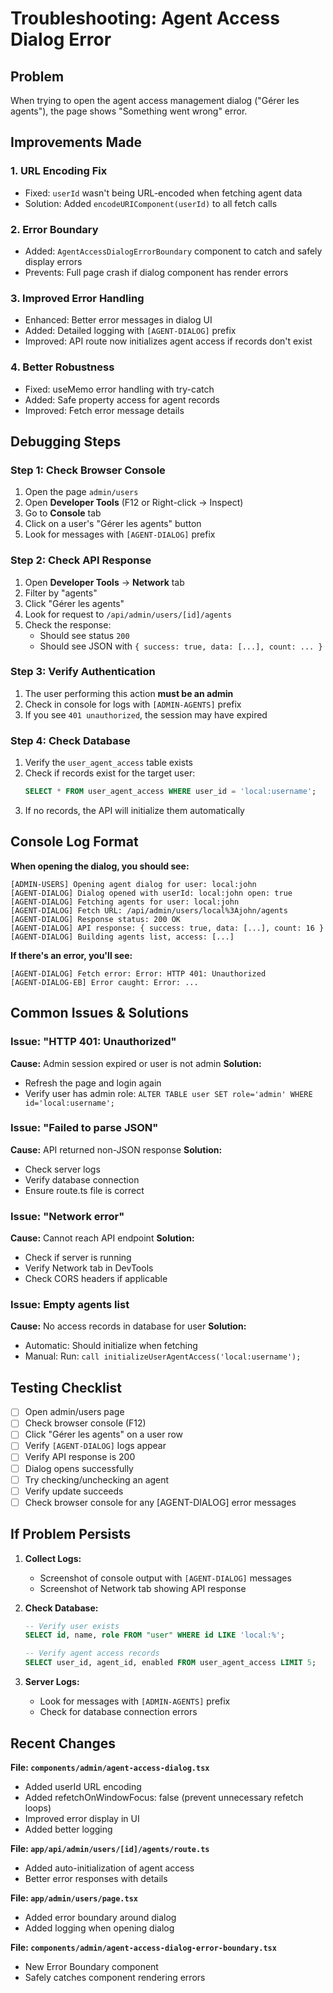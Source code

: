 # Troubleshooting: Agent Access Dialog Error

## Problem
When trying to open the agent access management dialog ("Gérer les agents"), the page shows "Something went wrong" error.

## Improvements Made

### 1. **URL Encoding Fix**
- Fixed: `userId` wasn't being URL-encoded when fetching agent data
- Solution: Added `encodeURIComponent(userId)` to all fetch calls

### 2. **Error Boundary**
- Added: `AgentAccessDialogErrorBoundary` component to catch and safely display errors
- Prevents: Full page crash if dialog component has render errors

### 3. **Improved Error Handling**
- Enhanced: Better error messages in dialog UI
- Added: Detailed logging with `[AGENT-DIALOG]` prefix
- Improved: API route now initializes agent access if records don't exist

### 4. **Better Robustness**
- Fixed: useMemo error handling with try-catch
- Added: Safe property access for agent records
- Improved: Fetch error message details

## Debugging Steps

### Step 1: Check Browser Console
1. Open the page `admin/users`
2. Open **Developer Tools** (F12 or Right-click → Inspect)
3. Go to **Console** tab
4. Click on a user's "Gérer les agents" button
5. Look for messages with `[AGENT-DIALOG]` prefix

### Step 2: Check API Response
1. Open **Developer Tools** → **Network** tab
2. Filter by "agents" 
3. Click "Gérer les agents"
4. Look for request to `/api/admin/users/[id]/agents`
5. Check the response:
   - Should see status `200`
   - Should see JSON with `{ success: true, data: [...], count: ... }`

### Step 3: Verify Authentication
1. The user performing this action **must be an admin**
2. Check in console for logs with `[ADMIN-AGENTS]` prefix
3. If you see `401 unauthorized`, the session may have expired

### Step 4: Check Database
1. Verify the `user_agent_access` table exists
2. Check if records exist for the target user:
   ```sql
   SELECT * FROM user_agent_access WHERE user_id = 'local:username';
   ```
3. If no records, the API will initialize them automatically

## Console Log Format

**When opening the dialog, you should see:**
```
[ADMIN-USERS] Opening agent dialog for user: local:john
[AGENT-DIALOG] Dialog opened with userId: local:john open: true
[AGENT-DIALOG] Fetching agents for user: local:john
[AGENT-DIALOG] Fetch URL: /api/admin/users/local%3Ajohn/agents
[AGENT-DIALOG] Response status: 200 OK
[AGENT-DIALOG] API response: { success: true, data: [...], count: 16 }
[AGENT-DIALOG] Building agents list, access: [...]
```

**If there's an error, you'll see:**
```
[AGENT-DIALOG] Fetch error: Error: HTTP 401: Unauthorized
[AGENT-DIALOG-EB] Error caught: Error: ...
```

## Common Issues & Solutions

### Issue: "HTTP 401: Unauthorized"
**Cause:** Admin session expired or user is not admin
**Solution:** 
- Refresh the page and login again
- Verify user has admin role: `ALTER TABLE user SET role='admin' WHERE id='local:username';`

### Issue: "Failed to parse JSON"
**Cause:** API returned non-JSON response
**Solution:**
- Check server logs
- Verify database connection
- Ensure route.ts file is correct

### Issue: "Network error"
**Cause:** Cannot reach API endpoint
**Solution:**
- Check if server is running
- Verify Network tab in DevTools
- Check CORS headers if applicable

### Issue: Empty agents list
**Cause:** No access records in database for user
**Solution:** 
- Automatic: Should initialize when fetching
- Manual: Run: `call initializeUserAgentAccess('local:username');`

## Testing Checklist

- [ ] Open admin/users page
- [ ] Check browser console (F12)
- [ ] Click "Gérer les agents" on a user row
- [ ] Verify `[AGENT-DIALOG]` logs appear
- [ ] Verify API response is 200
- [ ] Dialog opens successfully
- [ ] Try checking/unchecking an agent
- [ ] Verify update succeeds
- [ ] Check browser console for any [AGENT-DIALOG] error messages

## If Problem Persists

1. **Collect Logs:**
   - Screenshot of console output with `[AGENT-DIALOG]` messages
   - Screenshot of Network tab showing API response

2. **Check Database:**
   ```sql
   -- Verify user exists
   SELECT id, name, role FROM "user" WHERE id LIKE 'local:%';
   
   -- Verify agent access records
   SELECT user_id, agent_id, enabled FROM user_agent_access LIMIT 5;
   ```

3. **Server Logs:**
   - Look for messages with `[ADMIN-AGENTS]` prefix
   - Check for database connection errors

## Recent Changes

**File: `components/admin/agent-access-dialog.tsx`**
- Added userId URL encoding
- Added refetchOnWindowFocus: false (prevent unnecessary refetch loops)
- Improved error display in UI
- Added better logging

**File: `app/api/admin/users/[id]/agents/route.ts`**
- Added auto-initialization of agent access
- Better error responses with details

**File: `app/admin/users/page.tsx`**
- Added error boundary around dialog
- Added logging when opening dialog

**File: `components/admin/agent-access-dialog-error-boundary.tsx`**
- New Error Boundary component
- Safely catches component rendering errors
